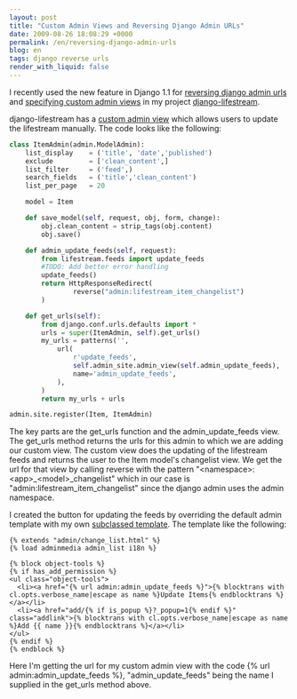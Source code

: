 ```yaml
---
layout: post
title: "Custom Admin Views and Reversing Django Admin URLs"
date: 2009-08-26 18:08:29 +0000
permalink: /en/reversing-django-admin-urls
blog: en
tags: django reverse urls
render_with_liquid: false
---
```


<!-- textlint-disable rousseau -->

I recently used the new feature in Django 1.1 for [reversing django
admin
urls](http://docs.djangoproject.com/en/dev/ref/contrib/admin/#reversing-admin-urls)
and [specifying custom admin
views](http://docs.djangoproject.com/en/dev/ref/contrib/admin/#adding-views-to-admin-sites)
in my project
[django-lifestream](http://code.google.com/p/django-lifestream-2/).

django-lifestream has a [custom admin
view](http://bitbucket.org/IanLewis/django-lifestream/src/5c632eae0574/lifestream/admin.py#cl-120)
which allows users to update the lifestream manually. The code looks
like the following:

```python
class ItemAdmin(admin.ModelAdmin):
    list_display    = ('title', 'date','published')
    exclude         = ['clean_content',]
    list_filter     = ('feed',)
    search_fields   = ('title','clean_content')
    list_per_page   = 20

    model = Item

    def save_model(self, request, obj, form, change):
        obj.clean_content = strip_tags(obj.content)
        obj.save()

    def admin_update_feeds(self, request):
        from lifestream.feeds import update_feeds
        #TODO: Add better error handling
        update_feeds()
        return HttpResponseRedirect(
                reverse("admin:lifestream_item_changelist")
        )

    def get_urls(self):
        from django.conf.urls.defaults import *
        urls = super(ItemAdmin, self).get_urls()
        my_urls = patterns('',
            url(
                r'update_feeds',
                self.admin_site.admin_view(self.admin_update_feeds),
                name='admin_update_feeds',
            ),
        )
        return my_urls + urls

admin.site.register(Item, ItemAdmin)
```

The key parts are the get_urls function and the admin_update_feeds
view. The get_urls method returns the urls for this admin to which we
are adding our custom view. The custom view does the updating of the
lifestream feeds and returns the user to the Item model's changelist
view. We get the url for that view by calling reverse with the pattern
"\<namespace\>:\<app\>\_\<model\>\_changelist" which in our case is
"admin:lifestream_item_changelist" since the django admin uses the
admin namespace.

I created the button for updating the feeds by overriding the default
admin template with my own [subclassed
template](http://bitbucket.org/IanLewis/django-lifestream/src/tip/lifestream/templates/admin/lifestream/item/change_list.html).
The template like the following:

```html+django
{% extends "admin/change_list.html" %}
{% load adminmedia admin_list i18n %}

{% block object-tools %}
{% if has_add_permission %}
<ul class="object-tools">
  <li><a href="{% url admin:admin_update_feeds %}">{% blocktrans with cl.opts.verbose_name|escape as name %}Update Items{% endblocktrans %}</a></li>
  <li><a href="add/{% if is_popup %}?_popup=1{% endif %}" class="addlink">{% blocktrans with cl.opts.verbose_name|escape as name %}Add {{ name }}{% endblocktrans %}</a></li>
</ul>
{% endif %}
{% endblock %}
```

Here I'm getting the url for my custom admin view with the code {% url
admin:admin\_update\_feeds %}, "admin_update_feeds" being the name I
supplied in the get_urls method above.

<!-- textlint-enable rousseau -->
